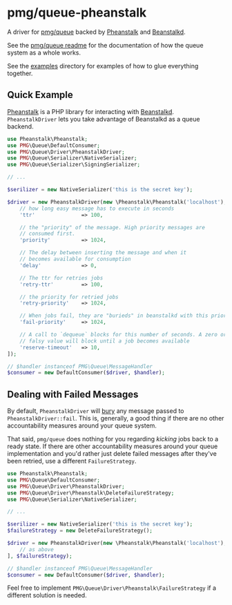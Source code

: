# pmg/queue-pheanstalk

A driver for [pmg/queue](https://github.com/AgencyPMG/Queue) backed by 
[Pheanstalk](https://github.com/pda/pheanstalk) and [Beanstalkd](http://kr.github.io/beanstalkd/).

See the [pmg/queue readme](https://github.com/AgencyPMG/Queue/blob/master/README.md)
for the documentation of how the queue system as a whole works.

See the [examples](https://github.com/AgencyPMG/queue-pheanstalk/tree/master/examples)
directory for examples of how to glue everything together.

## Quick Example

[Pheanstalk](https://github.com/pda/pheanstalk) is a PHP library for interacting
with [Beanstalkd](http://kr.github.io/beanstalkd/). `PheanstalkDriver` lets you
take advantage of Beanstalkd as a queue backend.


```php
use Pheanstalk\Pheanstalk;
use PMG\Queue\DefaultConsumer;
use PMG\Queue\Driver\PheanstalkDriver;
use PMG\Queue\Serializer\NativeSerializer;
use PMG\Queue\Serializer\SigningSerializer;

// ...

$serilizer = new NativeSerializer('this is the secret key');

$driver = new PheanstalkDriver(new \Pheanstalk\Pheanstalk('localhost'), $serializer, [
    // how long easy message has to execute in seconds
    'ttr'               => 100,

    // the "priority" of the message. High priority messages are
    // consumed first.
    'priority'          => 1024,

    // The delay between inserting the message and when it
    // becomes available for consumption
    'delay'             => 0,

    // The ttr for retries jobs
    'retry-ttr'         => 100,

    // the priority for retried jobs
    'retry-priority'    => 1024,

    // When jobs fail, they are "burieds" in beanstalkd with this priority
    'fail-priority'     => 1024,

    // A call to `dequeue` blocks for this number of seconds. A zero or
    // falsy value will block until a job becomes available
    'reserve-timeout'   => 10,
]);

// $handler instanceof PMG\Queue\MessageHandler
$consumer = new DefaultConsumer($driver, $handler);
```

## Dealing with Failed Messages

By default, `PheanstalkDriver` will [bury](https://github.com/kr/beanstalkd/blob/b7b4a6a14b7e8d096dc8cbc255b23be17a228cbb/doc/protocol.txt#L291-L293)
any message passed to `PheanstalkDriver::fail`. This is, generally, a good thing
if there are no other accountability measures around your queue system.

That said, `pmg/queue` does nothing for you regarding *kicking* jobs back to a
ready state. If there are other accountability measures around your queue
implementation and you'd rather just delete failed messages after they've been
retried, use a different `FailureStrategy`.

```php
use Pheanstalk\Pheanstalk;
use PMG\Queue\DefaultConsumer;
use PMG\Queue\Driver\PheanstalkDriver;
use PMG\Queue\Driver\Pheanstalk\DeleteFailureStrategy;
use PMG\Queue\Serializer\NativeSerializer;

// ...

$serilizer = new NativeSerializer('this is the secret key');
$failureStrategy = new DeleteFailureStrategy();

$driver = new PheanstalkDriver(new \Pheanstalk\Pheanstalk('localhost'), $serializer, [
    // as above
], $failureStrategy);

// $handler instanceof PMG\Queue\MessageHandler
$consumer = new DefaultConsumer($driver, $handler);
```

Feel free to implement `PMG\Queue\Driver\Pheanstalk\FailureStrategy` if a
different solution is needed.
